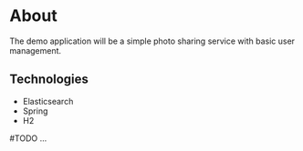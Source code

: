 # About

The demo application will be a simple photo sharing service with basic user management.

## Technologies

  - Elasticsearch
  - Spring
  - H2

#TODO ...

